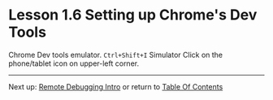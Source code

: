 # Lesson 1.6 Setting up Chrome's Dev Tools

Chrome Dev tools emulator.
`Ctrl+Shift+I`
Simulator Click on the phone/tablet icon on upper-left corner.

- - -
Next up: [Remote Debugging Intro](ND024_Part2_Lesson01_07.md) or return to [Table Of Contents](./ND024_TableOfContents.md)